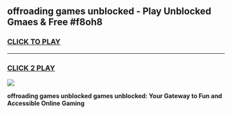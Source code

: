 
## offroading games unblocked - Play Unblocked Gmaes & Free #f8oh8
<h3>
<a href="https://news.freeplayer.one?title=offroading_games_unblocked&ref=24F">CLICK TO PLAY</a></h3>
<hr>

<h3>
<a href="https://news.freeplayer.one?title=offroading_games_unblocked&ref=24F">CLICK 2 PLAY</a>
  
</h3>

<a href="https://news.freeplayer.one?title=offroading_games_unblocked&ref=24F/"><img src="https://clearcache.store/games.png"></a>


**offroading games unblocked games unblocked: Your Gateway to Fun and Accessible Online Gaming**
